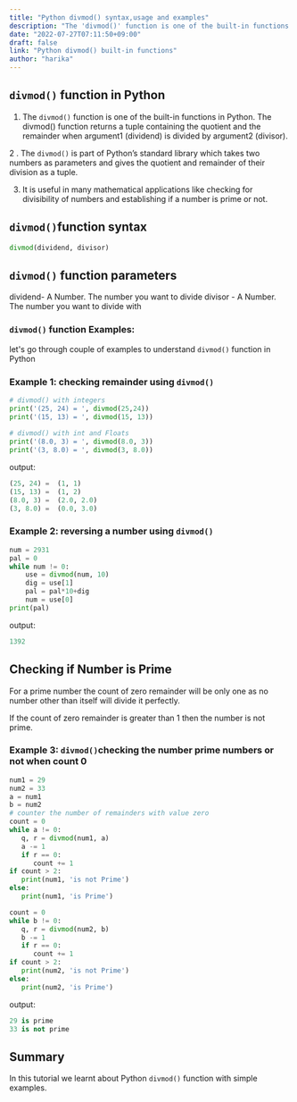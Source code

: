 ```yaml
---
title: "Python divmod() syntax,usage and examples"
description: "The 'divmod()' function is one of the built-in functions in Python"
date: "2022-07-27T07:11:50+09:00"
draft: false
link: "Python divmod() built-in functions"
author: "harika"
---
```


## `divmod()` function  in Python

1. The `divmod()` function is one of the built-in functions in Python.
The divmod() function returns a tuple containing the quotient  and the remainder when argument1 (dividend) is divided by argument2 (divisor).

2 . The `divmod()` is part of Python’s standard library which takes two numbers as parameters and gives the quotient and remainder of their division as a tuple. 

3. It is useful in many mathematical applications like checking for divisibility of numbers and establishing if a number is prime or not.

## `divmod()`function syntax

```Python
divmod(dividend, divisor)
```
## `divmod()` function parameters

dividend- A Number. The number you want to divide
divisor - A Number. The number you want to divide with

### `divmod()` function Examples:

let's go through couple of examples to understand `divmod()` function in Python

### Example 1:  checking remainder using `divmod()`

```Python
# divmod() with integers
print('(25, 24) = ', divmod(25,24))
print('(15, 13) = ', divmod(15, 13))
 
# divmod() with int and Floats
print('(8.0, 3) = ', divmod(8.0, 3))
print('(3, 8.0) = ', divmod(3, 8.0))
```
output:

```Python
(25, 24) =  (1, 1)
(15, 13) =  (1, 2)
(8.0, 3) =  (2.0, 2.0)
(3, 8.0) =  (0.0, 3.0)
```
### Example 2: reversing a number using `divmod()`

```Python
num = 2931
pal = 0
while num != 0:
    use = divmod(num, 10)
    dig = use[1]
    pal = pal*10+dig
    num = use[0]
print(pal)
```
output:

```Python
1392
```
## Checking if Number is Prime

For a prime number the count of zero remainder will be only one as no number other than itself will divide it perfectly. 

If the count of zero remainder is greater than 1 then the number is not prime.

### Example 3: `divmod()`checking the number prime numbers or not when count 0

```Python
num1 = 29
num2 = 33
a = num1
b = num2
# counter the number of remainders with value zero
count = 0
while a != 0:
   q, r = divmod(num1, a)
   a -= 1
   if r == 0:
      count += 1
if count > 2:
   print(num1, 'is not Prime')
else:
   print(num1, 'is Prime')

count = 0
while b != 0:
   q, r = divmod(num2, b)
   b -= 1
   if r == 0:
      count += 1
if count > 2:
   print(num2, 'is not Prime')
else:
   print(num2, 'is Prime')
```
output:

```Python
29 is prime
33 is not prime
```

## Summary
In this tutorial we learnt about Python `divmod()` function with simple examples.
